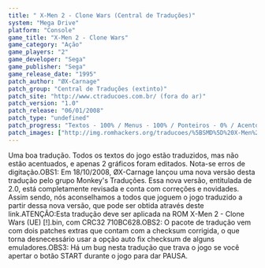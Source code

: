 ```yaml
---
title: " X-Men 2 - Clone Wars (Central de Traduções)"
system: "Mega Drive"
platform: "Console"
game_title: "X-Men 2 - Clone Wars"
game_category: "Ação"
game_players: "2"
game_developer: "Sega"
game_publisher: "Sega"
game_release_date: "1995"
patch_author: "ØX-Carnage"
patch_group: "Central de Traduções (extinto)"
patch_site: "http://www.ctraducoes.com.br/ (fora do ar)"
patch_version: "1.0"
patch_release: "06/01/2008"
patch_type: "undefined"
patch_progress: "Textos - 100% / Menus - 100% / Ponteiros - 0% / Acentos - 0% / Gráficos - 2%"
patch_images: ["http://img.romhackers.org/traducoes/%5BSMD%5D%20X-Men%202%20-%20Clone%20Wars%20-%20Central%20de%20Tradu%C3%A7%C3%B5es%20-%201.png","http://img.romhackers.org/traducoes/%5BSMD%5D%20X-Men%202%20-%20Clone%20Wars%20-%20Central%20de%20Tradu%C3%A7%C3%B5es%20-%202.png","http://img.romhackers.org/traducoes/%5BSMD%5D%20X-Men%202%20-%20Clone%20Wars%20-%20Central%20de%20Tradu%C3%A7%C3%B5es%20-%203.png"]
---
```

Uma boa tradução. Todos os textos do jogo estão traduzidos, mas não estão acentuados, e apenas 2 gráficos foram editados. Nota-se erros de digitação.OBS1: Em 18/10/2008, ØX-Carnage lançou uma nova versão desta tradução pelo grupo Monkey's Traduções. Essa nova versão, entitulada de 2.0, está completamente revisada e conta com correções e novidades. Assim sendo, nós aconselhamos a todos que joguem o jogo traduzido a partir dessa nova versão, que pode ser obtida através deste link.ATENÇÃO:Esta tradução deve ser aplicada na ROM X-Men 2 - Clone Wars (UE) [!].bin, com CRC32 710BC628.OBS2: O pacote de tradução vem com dois patches extras que contam com a checksum corrigida, o que torna desnecessário usar a opção auto fix checksum de alguns emuladores.OBS3: Há um bug nesta tradução que trava o jogo se você apertar o botão START durante o jogo para dar PAUSA.
